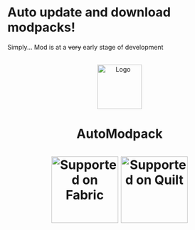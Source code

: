 # Auto update and download modpacks!
Simply...
Mod is at a ~~very~~ early stage of development
<br></br>
  
<p align="center"><img src="https://i.imgur.com/WQofabo.png" alt="Logo" width="100"></p>
<h1 align="center">AutoModpack  <br></br>
    <a href="https://fabricmc.net/"><img
        src="https://cdn.discordapp.com/attachments/705864145169416313/969720133998239794/fabric_supported.png"
        alt="Supported on Fabric"
        width="150"
    ></a>
    <a href="https://quiltmc.org/"><img
        src="https://cdn.discordapp.com/attachments/705864145169416313/969716884482183208/quilt_supported.png"
        alt="Supported on Quilt"
        width="150"
    ></a>
</h1>
